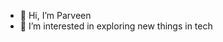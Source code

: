 - 👋 Hi, I’m Parveen
- 👀 I’m interested in exploring new things in tech

<!---
parveen2002p/parveen2002p is a ✨ special ✨ repository because its `README.md` (this file) appears on your GitHub profile.
You can click the Preview link to take a look at your changes.
--->
